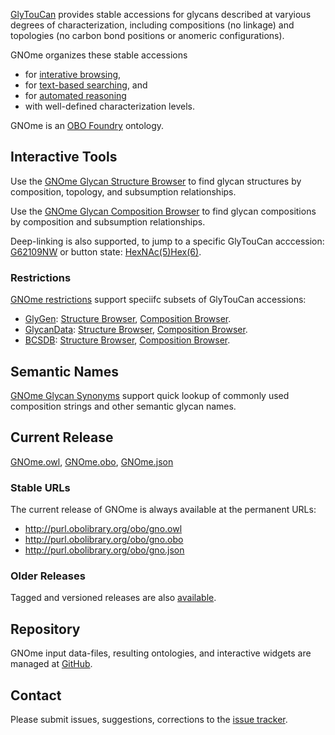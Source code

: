 [GlyTouCan](http://glytoucan.org) provides stable accessions for glycans described at varyious degrees of characterization, including compositions (no linkage) and topologies (no carbon bond positions or anomeric configurations). 

GNOme organizes these stable accessions  
* for [interative browsing](#interactive-tools),
* for [text-based searching](#semantic-names), and
* for [automated reasoning](#current-release)
* with well-defined characterization levels.

GNOme is an [OBO Foundry](http://obofoundry.org/ontology/gno) ontology.

## Interactive Tools
Use the [GNOme Glycan Structure Browser](https://gnome.glyomics.org/GNOme.browser.html) to find glycan structures by composition, topology, and subsumption relationships. 

Use the [GNOme Glycan Composition Browser](https://gnome.glyomics.org/GNOme.compositionselector.html) to find glycan compositions by composition and subsumption relationships.

Deep-linking is also supported, to jump to a specific GlyTouCan acccession: [G62109NW](https://gnome.glyomics.org/GNOme.browser.html?focus=G62109NW) or button state: [HexNAc(5)Hex(6)](https://gnome.glyomics.org/GNOme.browser.html?HexNAc=5&Hex=6).

### Restrictions ###
[GNOme restrictions](restrictions) support speciifc subsets of GlyTouCan accessions:
* [GlyGen](http://glygen.org): [Structure Browser](https://gnome.glyomics.org/restrictions/GNOme_GlyGen.browser.html), [Composition Browser](https://gnome.glyomics.org/restrictions/GNOme_GlyGen.compositionselector.html).
* [GlycanData](http://grg.tn/GlycanData): [Structure Browser](https://gnome.glyomics.org/restrictions/GNOme_GlycanData.browser.html), [Composition Browser](https://gnome.glyomics.org/restrictions/GNOme_GlycanData.compositionselector.html).
* [BCSDB](http://csdb.glycoscience.ru/bacterial/): [Structure Browser](https://gnome.glyomics.org/restrictions/GNOme_BCSDB.browser.html), [Composition Browser](https://gnome.glyomics.org/restrictions/GNOme_BCSDB.compositionselector.html).

## Semantic Names
[GNOme Glycan Synonyms](data/exact_synonym.txt) support quick lookup of commonly used composition strings and other semantic glycan names. 

## Current Release
[GNOme.owl](https://github.com/glygen-glycan-data/GNOme/releases/latest/download/GNOme.owl), 
[GNOme.obo](https://github.com/glygen-glycan-data/GNOme/releases/latest/download/GNOme.obo), 
[GNOme.json](https://github.com/glygen-glycan-data/GNOme/releases/latest/download/GNOme.json)

### Stable URLs
The current release of GNOme is always available at the permanent URLs: 
* http://purl.obolibrary.org/obo/gno.owl
* http://purl.obolibrary.org/obo/gno.obo
* http://purl.obolibrary.org/obo/gno.json

### Older Releases
Tagged and versioned releases are also [available](https://github.com/glygen-glycan-data/GNOme/releases).

## Repository
GNOme input data-files, resulting ontologies, and interactive widgets are managed at [GitHub](https://github.com/glygen-glycan-data/GNOme). 

## Contact
Please submit issues, suggestions, corrections to the [issue tracker](https://github.com/glygen-glycan-data/GNOme/issues).  

